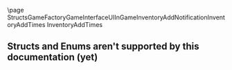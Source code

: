 \page StructsGameFactoryGameInterfaceUIInGameInventoryAddNotificationInventoryAddTimes InventoryAddTimes
## Structs and Enums aren't supported by this documentation (yet)
